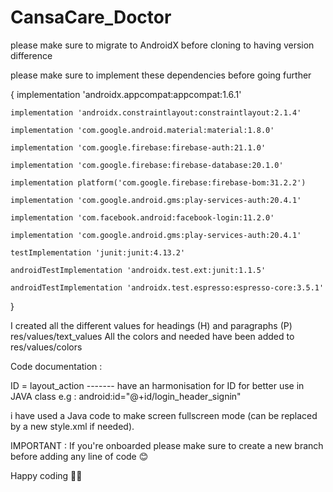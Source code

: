 # CansaCare_Doctor

please make sure to migrate to AndroidX before cloning to having version difference

please make sure to implement these dependencies before going further 

{
    implementation 'androidx.appcompat:appcompat:1.6.1'
    
    implementation 'androidx.constraintlayout:constraintlayout:2.1.4'
    
    implementation 'com.google.android.material:material:1.8.0'
    
    implementation 'com.google.firebase:firebase-auth:21.1.0'
    
    implementation 'com.google.firebase:firebase-database:20.1.0'
    
    implementation platform('com.google.firebase:firebase-bom:31.2.2')
    
    implementation 'com.google.android.gms:play-services-auth:20.4.1'
    
    implementation 'com.facebook.android:facebook-login:11.2.0'
    
    implementation 'com.google.android.gms:play-services-auth:20.4.1'
    
    testImplementation 'junit:junit:4.13.2'
    
    androidTestImplementation 'androidx.test.ext:junit:1.1.5'
    
    androidTestImplementation 'androidx.test.espresso:espresso-core:3.5.1'

}

I created all the different values for headings (H) and paragraphs (P) res/values/text_values
All the colors and needed have been added to res/values/colors

Code documentation : 

ID = layout_action ------- have an harmonisation for ID for better use in JAVA class
e.g : android:id="@+id/login_header_signin"


i have used a Java code to make screen fullscreen mode (can be replaced by a new style.xml if needed).

IMPORTANT : If you're onboarded please make sure to create a new branch before adding any line of code 😊

Happy coding ✌🏾



